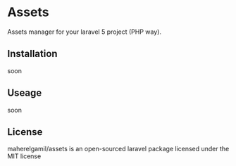 # Assets
Assets manager for your laravel 5 project (PHP way).


## Installation
soon

## Useage
soon


## License

maherelgamil/assets is an open-sourced laravel package licensed under the MIT license
